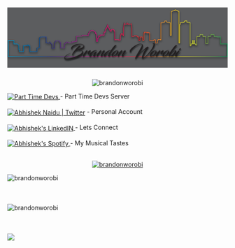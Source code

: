 <h1 align="center"> <img src="Photos\Portfolio Banner.png"/></h1>
<p align="center"> <img src="https://komarev.com/ghpvc/?username=brandonworobi&label=Code%20Stalkers&color=7a0eb4&style=plastic" alt="brandonworobi" /> </p>



<a href="https://discord.gg/Parttimedevs">
  <img align="center" alt="Part Time Devs" width="35px" src="https://raw.githubusercontent.com/peterthehan/peterthehan/master/assets/discord.svg"/> 
</a>- Part Time Devs Server
<br>
<br>
<a href="https://twitter.com/abhisheknaiidu">
  <img align="center" alt="Abhishek Naidu | Twitter" width="35px" src="https://raw.githubusercontent.com/peterthehan/peterthehan/master/assets/twitter.svg" /></a> - Personal Account
<br>
<br>
<a href="https://www.linkedin.com/in/abhisheknaiidu/">
  <img align="center" alt="Abhishek's LinkedIN" width="35px" src="https://raw.githubusercontent.com/peterthehan/peterthehan/master/assets/linkedin.svg" />
</a>  - Lets Connect
<br>
<br>
<a href="https://open.spotify.com/user/e90fe4zsndbm6xoe2t7t8kogf?si=WaLKpwvWTle0btle2qPb6g">
  <img align="center" alt="Abhishek's Spotify" width="35px" src="https://raw.githubusercontent.com/peterthehan/peterthehan/master/assets/spotify.svg" />
</a>
- My Musical Tastes
<br>

<br>
<p align="center"> <a href="https://github.com/ryo-ma/github-profile-trophy"><img src="https://github-profile-trophy.vercel.app/?username=brandonworobi&theme=discord&no-bg=true&no-frame=true" alt="brandonworobi" /></a> </p>


<p><img align="left" src="https://github-readme-stats.vercel.app/api/top-langs?username=brandonworobi&show_icons=true&theme=midnight-purple&locale=en&layout=compact" alt="brandonworobi"><br><br><br><br>


<img align="left" src="https://github-readme-stats.vercel.app/api?username=brandonworobi&show_icons=true&theme=midnight-purple&border=DD11DDlocale=en" alt="brandonworobi" />
<br><br><br>

<img align="center" src="https://github-readme-streak-stats.herokuapp.com?user=brandonworobi&theme=midnight-purple&fire=DD5D3D&ring=6B4FDD&border=DD11DD&stroke=DD11DD&currStreakNum=DD11DD&sideNums=DD5D3D&currStreakLabel=DD5D3D&dates=DD11DD(https://git.io/streak-stats)"/></p>

